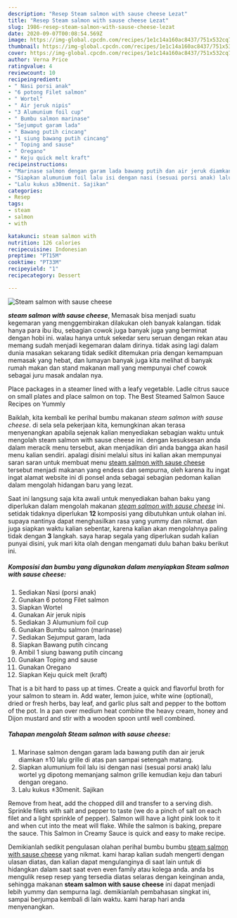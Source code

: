 ```yaml
---
description: "Resep Steam salmon with sause cheese Lezat"
title: "Resep Steam salmon with sause cheese Lezat"
slug: 1986-resep-steam-salmon-with-sause-cheese-lezat
date: 2020-09-07T00:08:54.569Z
image: https://img-global.cpcdn.com/recipes/1e1c14a160ac8437/751x532cq70/steam-salmon-with-sause-cheese-foto-resep-utama.jpg
thumbnail: https://img-global.cpcdn.com/recipes/1e1c14a160ac8437/751x532cq70/steam-salmon-with-sause-cheese-foto-resep-utama.jpg
cover: https://img-global.cpcdn.com/recipes/1e1c14a160ac8437/751x532cq70/steam-salmon-with-sause-cheese-foto-resep-utama.jpg
author: Verna Price
ratingvalue: 4
reviewcount: 10
recipeingredient:
- " Nasi porsi anak"
- "6 potong Filet salmon"
- " Wortel"
- " Air jeruk nipis"
- "3 Alumunium foil cup"
- " Bumbu salmon marinase"
- "Sejumput garam lada"
- " Bawang putih cincang"
- "1 siung bawang putih cincang"
- " Toping and sause"
- " Oregano"
- " Keju quick melt kraft"
recipeinstructions:
- "Marinase salmon dengan garam lada bawang putih dan air jeruk diamkan ±10 lalu grille di atas pan sampai setengah matang."
- "Siapkan alumunium foil lalu isi dengan nasi (sesuai porsi anak) lalu wortel yg dipotong memanjang salmon grille kemudian keju dan taburi dengan oregano."
- "Lalu kukus ±30menit. Sajikan"
categories:
- Resep
tags:
- steam
- salmon
- with

katakunci: steam salmon with 
nutrition: 126 calories
recipecuisine: Indonesian
preptime: "PT15M"
cooktime: "PT33M"
recipeyield: "1"
recipecategory: Dessert

---
```



![Steam salmon with sause cheese](https://img-global.cpcdn.com/recipes/1e1c14a160ac8437/751x532cq70/steam-salmon-with-sause-cheese-foto-resep-utama.jpg)

<b><i>steam salmon with sause cheese</i></b>, Memasak bisa menjadi suatu kegemaran yang menggembirakan dilakukan oleh banyak kalangan. tidak hanya para ibu ibu, sebagian cowok juga banyak juga yang berminat dengan hobi ini. walau hanya untuk sekedar seru seruan dengan rekan atau memang sudah menjadi kegemaran dalam dirinya. tidak asing lagi dalam dunia masakan sekarang tidak sedikit ditemukan pria dengan kemampuan memasak yang hebat, dan lumayan banyak juga kita melihat di banyak rumah makan dan stand makanan mall yang mempunyai chef cowok sebagai juru masak andalan nya.

Place packages in a steamer lined with a leafy vegetable. Ladle citrus sauce on small plates and place salmon on top. The Best Steamed Salmon Sauce Recipes on Yummly

Baiklah, kita kembali ke perihal bumbu makanan <i>steam salmon with sause cheese</i>. di sela sela pekerjaan kita, kemungkinan akan terasa menyenangkan apabila sejenak kalian menyediakan sebagian waktu untuk mengolah steam salmon with sause cheese ini. dengan kesuksesan anda dalam meracik menu tersebut, akan menjadikan diri anda bangga akan hasil menu kalian sendiri. apalagi disini melalui situs ini kalian akan mempunyai saran saran untuk membuat menu <u>steam salmon with sause cheese</u> tersebut menjadi makanan yang endess dan sempurna, oleh karena itu ingat ingat alamat website ini di ponsel anda sebagai sebagian pedoman kalian dalam mengolah hidangan baru yang lezat.


Saat ini langsung saja kita awali untuk menyediakan bahan baku yang diperlukan dalam mengolah makanan <u><i>steam salmon with sause cheese</i></u> ini. setidak tidaknya diperlukan <b>12</b> komposisi yang dibutuhkan untuk olahan ini. supaya nantinya dapat menghasilkan rasa yang yummy dan nikmat. dan juga siapkan waktu kalian sebentar, karena kalian akan mengolahnya paling tidak dengan <b>3</b> langkah. saya harap segala yang diperlukan sudah kalian punyai disini, yuk mari kita olah dengan mengamati dulu bahan baku berikut ini.

<!--inarticleads1-->

##### Komposisi dan bumbu yang digunakan dalam menyiapkan Steam salmon with sause cheese:

1. Sediakan  Nasi (porsi anak)
1. Gunakan 6 potong Filet salmon
1. Siapkan  Wortel
1. Gunakan  Air jeruk nipis
1. Sediakan 3 Alumunium foil cup
1. Gunakan  Bumbu salmon (marinase)
1. Sediakan Sejumput garam, lada
1. Siapkan  Bawang putih cincang
1. Ambil 1 siung bawang putih cincang
1. Gunakan  Toping and sause
1. Gunakan  Oregano
1. Siapkan  Keju quick melt (kraft)


That is a bit hard to pass up at times. Create a quick and flavorful broth for your salmon to steam in. Add water, lemon juice, white wine (optional), dried or fresh herbs, bay leaf, and garlic plus salt and pepper to the bottom of the pot. In a pan over medium heat combine the heavy cream, honey and Dijon mustard and stir with a wooden spoon until well combined. 

<!--inarticleads2-->

##### Tahapan mengolah Steam salmon with sause cheese:

1. Marinase salmon dengan garam lada bawang putih dan air jeruk diamkan ±10 lalu grille di atas pan sampai setengah matang.
1. Siapkan alumunium foil lalu isi dengan nasi (sesuai porsi anak) lalu wortel yg dipotong memanjang salmon grille kemudian keju dan taburi dengan oregano.
1. Lalu kukus ±30menit. Sajikan


Remove from heat, add the chopped dill and transfer to a serving dish. Sprinkle filets with salt and pepper to taste (we do a pinch of salt on each filet and a light sprinkle of pepper). Salmon will have a light pink look to it and when cut into the meat will flake. While the salmon is baking, prepare the sauce. This Salmon in Creamy Sauce is quick and easy to make recipe. 

Demikianlah sedikit pengulasan olahan perihal bumbu bumbu <u>steam salmon with sause cheese</u> yang nikmat. kami harap kalian sudah mengerti dengan ulasan diatas, dan kalian dapat mengulanginya di saat lain untuk di hidangkan dalam saat saat even even family atau kolega anda. anda bs mengulik resep resep yang tersedia diatas selaras dengan keinginan anda, sehingga makanan <b>steam salmon with sause cheese</b> ini dapat menjadi lebih yummy dan sempurna lagi. demikianlah pembahasan singkat ini, sampai berjumpa kembali di lain waktu. kami harap hari anda menyenangkan.
